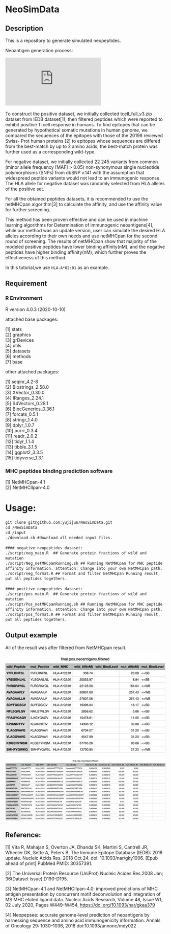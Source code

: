 # NeoSimData

## Description

This is a repository to generate simulated neopeptides.

Neoantigen generation process:

![image](https://github.com/yujijun/NeoSimData/blob/main/Schematic%20diagram%20of%20simulation%20neoantigen%20generation%20process.pdf)

To construct the positive dataset, we initially collected tcell_full_v3.zip dataset from IEDB dataset[1], then filtered peptides which were reported to exhibit positive T-cell response in humans. To find epitopes that can be generated by hypothetical somatic mutations in human genome, we compared the
sequences of the epitopes with those of the 20198 reviewed Swiss-
Prot human proteins [2] to epitopes whose sequences
are differed from the best-match by up to 2 amino acids; the best-match
protein was further used as a corresponding wild-type.

For negative dataset, we initially collected 22 245 variants from common
(minor allele frequency [MAF] > 0.05) non-synonymous single nucleotide
polymorphisms (SNPs) from dbSNP v.141 with the assumption
that widespread peptide variants would not lead to an immunogenic response.
The HLA allele for negative dataset was randomly selected from
HLA alleles of the positive set. 

For all the obtained peptides datasets, it is recommended to use the netMHCpan algorithm[3] to calculate the affinity, and use the affinity value for further screening.

This method has been proven effective and can be used in machine learning algorithms for Determination of immunogenic neoantigens[4], while our method was an update version, user can simulate the desired HLA alleles according to their own needs and use netMHCpan for the second round of screening. The results of netMHCpan show that majority of the modeled positive peptides have lower binding affinity(nM), and the negative peptides have higher binding affinity(nM), which further proves the effectiveness of this method.

In this tutorial,we use `HLA-A*02:01` as an example.

## Requirement 

### R Environment

R version 4.0.3 (2020-10-10)

attached base packages:

[1] stats      
[2] graphics     
[3] grDevices     
[4] utils        
[5] datasets    
[6] methods  
[7] base     

other attached packages:

 [1] seqinr_4.2-8       
 [2] Biostrings_2.58.0  
 [3] XVector_0.30.0     
 [4] IRanges_2.24.1     
 [5] S4Vectors_0.28.1   
 [6] BiocGenerics_0.36.1     
 [7] forcats_0.5.1        
 [8] stringr_1.4.0      
 [9] dplyr_1.0.7        
[10] purrr_0.3.4        
[11] readr_2.0.2        
[12] tidyr_1.1.4        
[13] tibble_3.1.5       
[14] ggplot2_3.3.5      
[15] tidyverse_1.3.1  

### MHC peptides binding prediction software

[1] NetMHCpan-4.1   
[2] NetMHCIIpan-4.0

# Usage:
```
git clone git@github.com:yujijun/NeoSimData.git
cd /NeoSimData 
cd /input 
./download.sh #download all needed input files.

#### negative neopeptides dataset:
./script/neg_main.R  ## Generate protein fractions of wild and mutation 
./script/Neg_netMHCpanRunning.sh ## Running NetMHCpan for MHC peptide affinity information. attention: Change into your own NetMHCpan path. 
./script/neg_format.R ## Format and filter NetMHCpan Running result, put all peptides togethers. 

#### positive neopeptides dataset:
./script/pos_main.R  ## Generate protein fractions of wild and mutation 
./script/Pos_netMHCpanRunning.sh ## Running NetMHCpan for MHC peptide affinity information. attention: Change into your own NetMHCpan path. 
./script/pos_format.R ## Format and filter NetMHCpan Running result, put all peptides togethers. 
```

## Output example

All of the result was after filtered from NetMHCpan result.

![Postive result example](https://github.com/yujijun/NeoSimData/blob/main/output/Positive_example.png)

![Negative result example](https://github.com/yujijun/NeoSimData/blob/main/output/Negative_example.png)

## Reference:

[1] Vita R, Mahajan S, Overton JA, Dhanda SK, Martini S, Cantrell JR, Wheeler DK, Sette A, Peters B. The Immune Epitope Database (IEDB): 2018 update. Nucleic Acids Res. 2018 Oct 24. doi: 10.1093/nar/gky1006. [Epub ahead of print] PubMed PMID: 30357391.

[2] The Universal Protein Resource (UniProt) Nucleic Acides Res.2008 Jan; 36(Dataset issue):D190-D195.

[3] NetMHCpan-4.1 and NetMHCIIpan-4.0: improved predictions of MHC antigen presentation by concurrent motif deconvolution and integration of MS MHC eluted ligand data. Nucleic Acids Research, Volume 48, Issue W1, 02 July 2020, Pages W449–W454, https://doi.org/10.1093/nar/gkaa379

[4] Neopepsee: accurate genome-level prediction of
neoantigens by harnessing sequence and amino acid
immunogenicity information. Annals of Oncology 29: 1030–1036, 2018
doi:10.1093/annonc/mdy022


